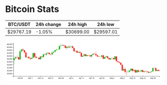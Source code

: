 # Bitcoin Stats

BTC/USDT|24h change|24h high|24h low|
|---|---|---|---|
|$29767.19|-1.05%|$30699.00|$29597.01|

<img src="./chart.svg">
